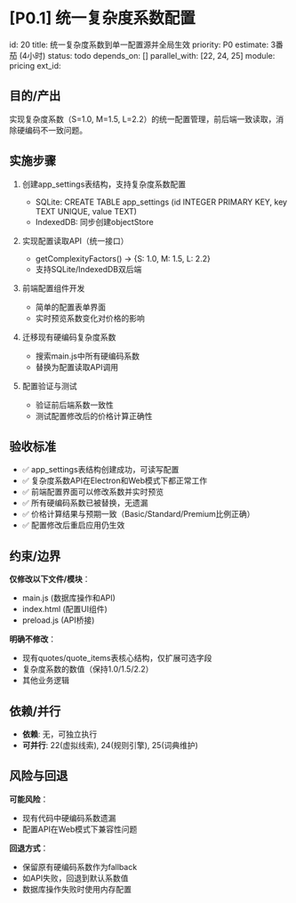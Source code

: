 # [P0.1] 统一复杂度系数配置

id: 20
title: 统一复杂度系数到单一配置源并全局生效
priority: P0
estimate: 3番茄 (4小时)
status: todo
depends_on: []
parallel_with: [22, 24, 25]
module: pricing
ext_id:

## 目的/产出
实现复杂度系数（S=1.0, M=1.5, L=2.2）的统一配置管理，前后端一致读取，消除硬编码不一致问题。

## 实施步骤

1. 创建app_settings表结构，支持复杂度系数配置
   - SQLite: CREATE TABLE app_settings (id INTEGER PRIMARY KEY, key TEXT UNIQUE, value TEXT)
   - IndexedDB: 同步创建objectStore

2. 实现配置读取API（统一接口）
   - getComplexityFactors() -> {S: 1.0, M: 1.5, L: 2.2}
   - 支持SQLite/IndexedDB双后端

3. 前端配置组件开发
   - 简单的配置表单界面
   - 实时预览系数变化对价格的影响

4. 迁移现有硬编码复杂度系数
   - 搜索main.js中所有硬编码系数
   - 替换为配置读取API调用

5. 配置验证与测试
   - 验证前后端系数一致性
   - 测试配置修改后的价格计算正确性

## 验收标准

- ✅ app_settings表结构创建成功，可读写配置
- ✅ 复杂度系数API在Electron和Web模式下都正常工作
- ✅ 前端配置界面可以修改系数并实时预览
- ✅ 所有硬编码系数已被替换，无遗漏
- ✅ 价格计算结果与预期一致（Basic/Standard/Premium比例正确）
- ✅ 配置修改后重启应用仍生效

## 约束/边界

**仅修改以下文件/模块**：
- main.js (数据库操作和API)
- index.html (配置UI组件)
- preload.js (API桥接)

**明确不修改**：
- 现有quotes/quote_items表核心结构，仅扩展可选字段
- 复杂度系数的数值（保持1.0/1.5/2.2）
- 其他业务逻辑

## 依赖/并行

- **依赖**: 无，可独立执行
- **可并行**: 22(虚拟线索), 24(规则引擎), 25(词典维护)

## 风险与回退

**可能风险**：
- 现有代码中硬编码系数遗漏
- 配置API在Web模式下兼容性问题

**回退方式**：
- 保留原有硬编码系数作为fallback
- 如API失败，回退到默认系数值
- 数据库操作失败时使用内存配置
